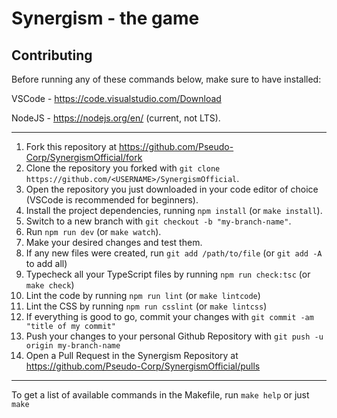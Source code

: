 # Synergism - the game

## Contributing
Before running any of these commands below, make sure to have installed:

VSCode - https://code.visualstudio.com/Download

NodeJS - https://nodejs.org/en/ (current, not LTS).

---
1. Fork this repository at https://github.com/Pseudo-Corp/SynergismOfficial/fork
2. Clone the repository you forked with `git clone https://github.com/<USERNAME>/SynergismOfficial`.
3. Open the repository you just downloaded in your code editor of choice (VSCode is recommended for beginners).
4. Install the project dependencies, running `npm install` (or `make install`).
5. Switch to a new branch with `git checkout -b "my-branch-name"`.
6. Run `npm run dev` (or `make watch`).
7. Make your desired changes and test them.
8. If any new files were created, run `git add /path/to/file` (or `git add -A` to add all)
9. Typecheck all your TypeScript files by running `npm run check:tsc` (or `make check`)
10. Lint the code by running `npm run lint` (or `make lintcode`)
11. Lint the CSS by running `npm run csslint` (or `make lintcss`)
12. If everything is good to go, commit your changes with `git commit -am "title of my commit"`
13. Push your changes to your personal Github Repository with `git push -u origin my-branch-name`
14. Open a Pull Request in the Synergism Repository at https://github.com/Pseudo-Corp/SynergismOfficial/pulls
---
To get a list of available commands in the Makefile, run `make help` or just `make`
